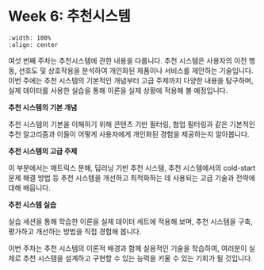 # Week 6: 추천시스템

```{image} figs/cover.jpeg
:width: 100%
:align: center
```

여섯 번째 주차는 추천시스템에 관한 내용을 다룹니다. 추천 시스템은 사용자의 이전 행동, 선호도 및 상호작용을 분석하여 개인화된 제품이나 서비스를 제안하는 기술입니다. 이번 주에는 추천 시스템의 기본적인 개념부터 고급 주제까지 다양한 내용을 탐구하며, 실제 데이터를 사용한 실습을 통해 이론을 실제 상황에 적용해 볼 예정입니다.

**추천 시스템의 기본 개념**

추천 시스템의 기본을 이해하기 위해 콘텐츠 기반 필터링, 협업 필터링과 같은 기본적인 추천 알고리즘과 이들이 어떻게 사용자에게 개인화된 경험을 제공하는지 알아봅니다.

**추천 시스템의 고급 주제**

이 부분에서는 매트릭스 분해, 딥러닝 기반 추천 시스템, 추천 시스템에서의 cold-start 문제 해결 방법 등 추천 시스템을 개선하고 최적화하는 데 사용되는 고급 기술과 전략에 대해 배웁니다.

**추천 시스템 실습**

실습 세션을 통해 학습한 이론을 실제 데이터 세트에 적용해 보며, 추천 시스템을 구축, 평가하고 개선하는 방법을 직접 경험해 봅니다.

이번 주차는 추천 시스템의 이론적 배경과 함께 실용적인 기술을 학습하여, 여러분이 실제로 추천 시스템을 설계하고 구현할 수 있는 능력을 키울 수 있는 기회가 될 것입니다.

```{tableofcontents}

```
